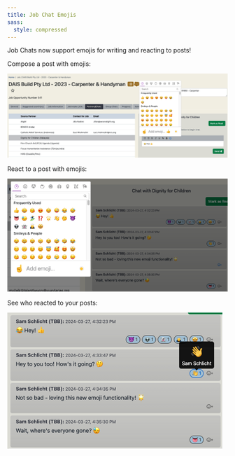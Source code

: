 ```yaml
---
title: Job Chat Emojis
sass:
  style: compressed
---
```


Job Chats now support emojis for writing and reacting to posts!

Compose a post with emojis:

<div class="card-image-container">
  <img src="./../assets/images/v221/WriteEnoji.png" 
        alt="Write Post With Emoji" class="card-image">
</div>

React to a post with emojis:

<div class="card-image-container">
  <img src="./../assets/images/v221/ReactEmoji.png" 
        alt="React to Post With Emoji" class="card-image">
</div>

See who reacted to your posts:

<div class="card-image-container">
  <img src="./../assets/images/v221/SenderEmoji.png" 
        alt="Who Reacted to a Post" class="card-image">
</div>
